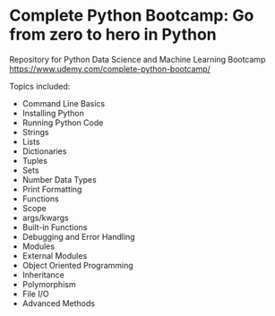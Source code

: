 # Complete Python Bootcamp: Go from zero to hero in Python
Repository for Python Data Science and Machine Learning Bootcamp
https://www.udemy.com/complete-python-bootcamp/

Topics included:

* Command Line Basics
* Installing Python
* Running Python Code
* Strings
* Lists 
* Dictionaries
* Tuples
* Sets
* Number Data Types
* Print Formatting
* Functions
* Scope
* args/kwargs
* Built-in Functions
* Debugging and Error Handling
* Modules
* External Modules
* Object Oriented Programming
* Inheritance
* Polymorphism
* File I/O
* Advanced Methods

